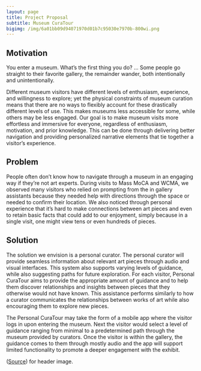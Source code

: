 ```yaml
---
layout: page
title: Project Proposal
subtitle: Museum CuraTour
bigimg: /img/6a01bb09d94071970d01b7c95030e7970b-800wi.png
---
```


## Motivation

You enter a museum. What’s the first thing you do? 
…
Some people go straight to their favorite gallery, the remainder wander, both intentionally and unintentionally.  

Different museum visitors have different levels of enthusiasm, experience, and willingness to explore; yet the physical constraints of museum curation means that there are no ways to flexibly account for these drastically different levels of use. This makes museums less accessible for some, while others may be less engaged. Our goal is to make museum visits more effortless and immersive for everyone, regardless of enthusiasm, motivation, and prior knowledge. This can be done through delivering better navigation and providing personalized narrative elements that tie together a visitor’s experience.

## Problem

People often don’t know how to navigate through a museum in an engaging way if they’re not art experts. During visits to Mass MoCA and WCMA, we observed many visitors who relied on prompting from the in gallery assistants because they needed help with directions through the space or needed to confirm their location. We also noticed through personal experience that it’s hard to make connections between art pieces and even to retain basic facts that could add to our enjoyment, simply because in a single visit, one might view tens or even hundreds of pieces.  

## Solution

The solution we envision is a personal curator. The personal curator will provide seamless information about relevant art pieces through audio and visual interfaces. This system also supports varying levels of guidance, while also suggesting paths for future exploration. For each visitor, Personal CuraTour aims to provide the appropriate amount of guidance and to help them discover relationships and insights between pieces that they otherwise would not have known. This assistance performs similarly to how a curator communicates the relationships between works of art while also encouraging them to explore new pieces.  

The Personal CuraTour may take the form of a mobile app where the visitor logs in upon entering the museum. Next the visitor would select a level of guidance ranging from minimal to a predetermined path through the museum provided by curators. Once the visitor is within the gallery, the guidance comes to them through mostly audio and the app will support limited functionality to promote a deeper engagement with the exhibit. 

([Source](https://www.google.com/url?sa=i&rct=j&q=&esrc=s&source=images&cd=&cad=rja&uact=8&ved=2ahUKEwic0ejV5dzdAhUOJt8KHeLiC_oQjRx6BAgBEAU&url=http%3A%2F%2Ftorontopubliclibrary.typepad.com%2Ftrl%2F2018%2F02%2Ftd-gallery-audio-tour-now-available.html&psig=AOvVaw2wLKb-dmmfZxrMRfiVQlm3&ust=1538192941048421)) for header image.
